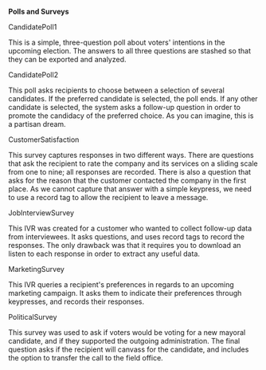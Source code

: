 <strong>Polls and Surveys</strong>

CandidatePoll1

This is a simple, three-question poll about voters' intentions in the upcoming election. The answers to all three questions are stashed so that they can be exported and analyzed.

CandidatePoll2

This poll asks recipients to choose between a selection of several candidates. If the preferred candidate is selected, the poll ends. If any other candidate is selected, the system asks a follow-up question in order to promote the candidacy of the preferred choice. As you can imagine, this is a partisan dream.

CustomerSatisfaction

This survey captures responses in two different ways. There are questions that ask the recipient to rate the company and its services on a sliding scale from one to nine; all responses are recorded. There is also a question that asks for the reason that the customer contacted the company in the first place. As we cannot capture that answer with a simple keypress, we need to use a record tag to allow the recipient to leave a message. 

JobInterviewSurvey

This IVR was created for a customer who wanted to collect follow-up data from interviewees. It asks questions, and uses record tags to record the responses. The only drawback was that it requires you to download an listen to each response in order to extract any useful data.

MarketingSurvey

This IVR queries a recipient's preferences in regards to an upcoming marketing campaign. It asks them to indicate their preferences through keypresses, and records their responses.

PoliticalSurvey

This survey was used to ask if voters would be voting for a new mayoral candidate, and if they supported the outgoing administration. The final question asks if the recipient will canvass for the candidate, and includes the option to transfer the call to the field office.
